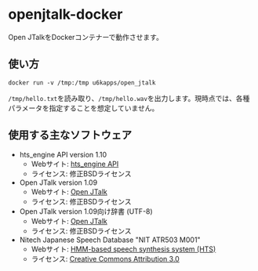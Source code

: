 # openjtalk-docker

Open JTalkをDockerコンテナーで動作させます。

## 使い方

```
docker run -v /tmp:/tmp u6kapps/open_jtalk
```

`/tmp/hello.txt`を読み取り、`/tmp/hello.wav`を出力します。現時点では、各種パラメータを指定することを想定していません。

## 使用する主なソフトウェア

* hts_engine API version 1.10
    * Webサイト: [hts_engine API](http://hts-engine.sourceforge.net/)
    * ライセンス: 修正BSDライセンス
* Open JTalk version 1.09
    * Webサイト: [Open JTalk](http://open-jtalk.sourceforge.net/)
    * ライセンス: 修正BSDライセンス
* Open JTalk version 1.09向け辞書 (UTF-8)
    * Webサイト: [Open JTalk](http://open-jtalk.sourceforge.net/)
    * ライセンス: 修正BSDライセンス
* Nitech Japanese Speech Database "NIT ATR503 M001"
    * Webサイト: [HMM-based speech synthesis system (HTS)](http://hts.sp.nitech.ac.jp/)
    * ライセンス: [Creative Commons Attribution 3.0](https://creativecommons.org/licenses/by/3.0/)
